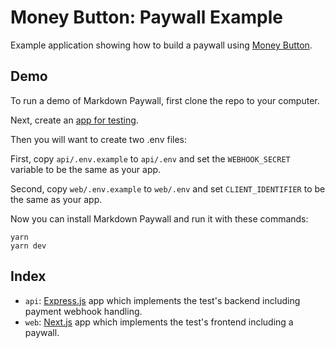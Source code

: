 # Money Button: Paywall Example

Example application showing how to build a paywall using [Money Button](https://moneybutton.com).

## Demo

To run a demo of Markdown Paywall, first clone the repo to your computer.

Next, create an [app for testing](https://docs.moneybutton.com/docs/api-apps.html).

Then you will want to create two .env files:

First, copy <code>api/.env.example</code> to <code>api/.env</code> and set the <code>WEBHOOK_SECRET</code> variable to be the same as your app.

Second, copy <code>web/.env.example</code> to <code>web/.env</code> and set <code>CLIENT_IDENTIFIER</code> to be the same as your app.

Now you can install Markdown Paywall and run it with these commands:

```
yarn
yarn dev
```

## Index

* `api`: [Express.js](https://expressjs.com/) app which implements the test's backend including payment webhook handling.
* `web`: [Next.js](https://nextjs.org/) app which implements the test's frontend including a paywall.
